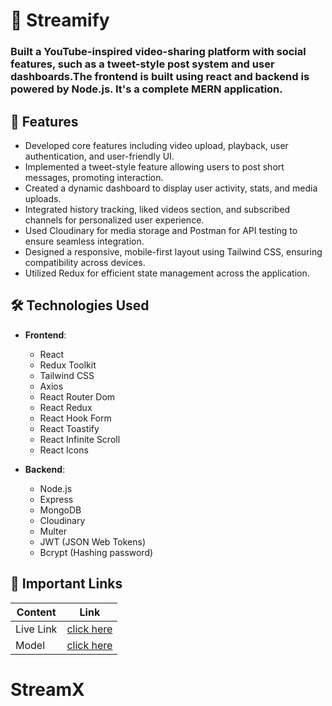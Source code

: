 # 🎥 Streamify
### Built a YouTube-inspired video-sharing platform with social features, such as a tweet-style post system and user dashboards.The frontend is built using react and backend is powered by Node.js. It's a complete MERN application.

## 🚀 Features
- Developed core features including video upload, playback, user authentication, and user-friendly UI.
- Implemented a tweet-style feature allowing users to post short messages, promoting interaction.
- Created a dynamic dashboard to display user activity, stats, and media uploads.
- Integrated history tracking, liked videos section, and subscribed channels for personalized user experience.
- Used Cloudinary for media storage and Postman for API testing to ensure seamless integration.
- Designed a responsive, mobile-first layout using Tailwind CSS, ensuring compatibility across devices.
- Utilized Redux for efficient state management across the application.

## 🛠️ Technologies Used
-   **Frontend**:
    -   React
    -   Redux Toolkit
    -   Tailwind CSS
    -   Axios
    -   React Router Dom
    -   React Redux
    -   React Hook Form
    -   React Toastify
    -   React Infinite Scroll
    -   React Icons

-   **Backend**:
    -   Node.js
    -   Express
    -   MongoDB
    -   Cloudinary
    -   Multer
    -   JWT (JSON Web Tokens)
    -   Bcrypt (Hashing password)

## 🔗 Important Links
| Content           | Link                                                                             |
| ----------------- | -------------------------------------------------------------------------------- |
| Live Link         | [click here ](https://streamify-cj2n.onrender.com)                      |
| Model             | [click here ](https://app.eraser.io/workspace/YtPqZ1VogxGy1jzIDkzj) |# rep
# StreamX
